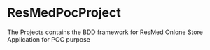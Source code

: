 # ResMedPocProject 

The Projects contains the BDD framework for ResMed Onlone Store Application for POC purpose
